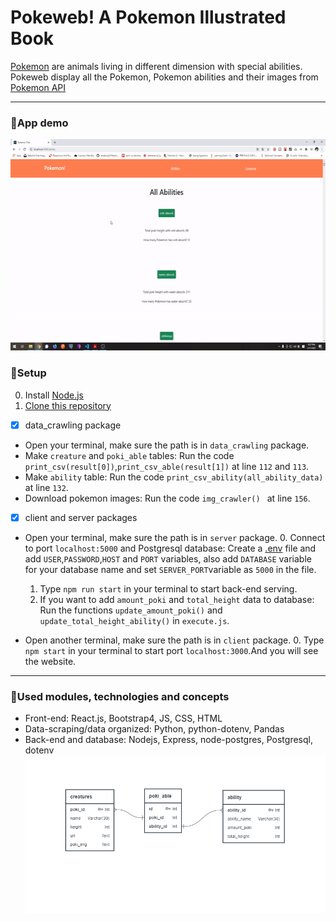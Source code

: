 # Pokeweb! A Pokemon Illustrated Book
[Pokemon](https://en.wikipedia.org/wiki/Pok%C3%A9mon) are animals living in different dimension with special abilities.
Pokeweb display all the Pokemon, Pokemon abilities and their images from [Pokemon API](https://pokeapi.co)

---
### :japanese_ogre:App demo
<img src = "readme_assets/pokeweb_demo.gif" width = "600" height="338">

### :japanese_ogre:Setup
0. Install [Node.js](https://nodejs.org/en/download/)
1. [Clone this repository](https://docs.github.com/en/free-pro-team@latest/github/creating-cloning-and-archiving-repositories/cloning-a-repository)


- [x] data_crawling package
* Open your terminal, make sure the path is in `data_crawling` package.
* Make `creature` and `poki_able` tables: Run the code `print_csv(result[0])`,`print_csv_able(result[1])` at line `112` and `113`. 
* Make `ability` table: Run the code `print_csv_ability(all_ability_data)` at line `132`.
* Download pokemon images: Run the code `img_crawler() ` at line `156`.


- [x] client and server packages
* Open your terminal, make sure the path is in `server` package.
    0. Connect to port `localhost:5000` and Postgresql database: Create a [.env](https://medium.com/the-node-js-collection/making-your-node-js-work-everywhere-with-environment-variables-2da8cdf6e786) file and add `USER`,`PASSWORD`,`HOST` and `PORT` variables, also add `DATABASE` variable for your database name and set `SERVER_PORT`variable as `5000`  in the file.
    1. Type `npm run start` in your terminal to start back-end serving.
    2. If you want to add `amount_poki` and `total_height` data to database: Run the functions `update_amount_poki()` and `update_total_height_ability()` in `execute.js`.

* Open another terminal, make sure the path is in `client` package.
    0. Type `npm start` in your terminal to start port `localhost:3000`.And you will see the website.

---
### :japanese_ogre:Used modules, technologies and concepts
* Front-end: React.js, Bootstrap4, JS, CSS, HTML
* Data-scraping/data organized: Python, python-dotenv, Pandas
* Back-end and database: Nodejs, Express, node-postgres, Postgresql, dotenv
![database design](readme_assets/database_design_poki.PNG)